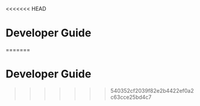 <<<<<<< HEAD
# Developer Guide
=======
# Developer Guide
>>>>>>> 540352cf2039f82e2b4422ef0a2c63cce25bd4c7
